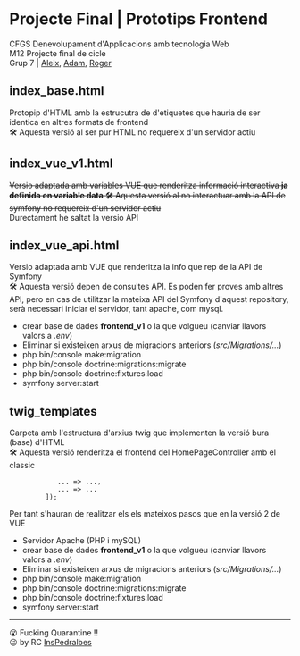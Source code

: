 # Projecte Final | Prototips Frontend

CFGS Denevolupament d'Applicacions amb tecnologia Web   
M12 Projecte final de cicle    
Grup 7 | [Aleix](https://github.com/aleixr20), [Adam](https://github.com/adamjalich), [Roger](https://github.com/rogercrdaw)   
 

## index_base.html
Protopip d'HTML amb la estrucutra de d'etiquetes que hauria de ser identica en altres formats de frontend    
🛠 Aquesta versió al ser pur HTML no requereix d'un servidor actiu

## index_vue_v1.html
~~Versio adaptada amb variables VUE que renderitza informació interactiva **ja definida en variable data**
🛠 Aquesta versió al no interactuar amb la API de symfony no requereix d'un servidor actiu~~    
Durectament he saltat la versio API

## index_vue_api.html
Versio adaptada amb VUE que renderitza la info que rep de la API de Symfony    
🛠 Aquesta versió depen de consultes API. Es poden fer proves amb altres API, pero en cas de utilitzar la mateixa API del Symfony d'aquest repository, serà necessari iniciar el servidor, tant apache, com mysql.
- crear base de dades **frontend_v1** o la que volgueu (canviar llavors valors a _.env_)
- Eliminar si existeixen arxus de migracions anteriors (_src/Migrations/..._)
- php bin/console make:migration
- php bin/console doctrine:migrations:migrate
- php bin/console doctrine:fixtures:load
- symfony server:start

## twig_templates
Carpeta amb l'estructura d'arxius twig que implementen la versió bura (base) d'HTML    
🛠 Aquesta versió renderitza el frontend del HomePageController amb el classic

```        return $this->render('homepage/index.html.twig', [    
            ... => ...,    
            ... => ...    
         ]);
```

Per tant s'hauran de realitzar els els mateixos pasos que en la versió 2 de VUE    
- Servidor Apache (PHP i mySQL)
- crear base de dades **frontend_v1** o la que volgueu (canviar llavors valors a _.env_)
- Eliminar si existeixen arxus de migracions anteriors (_src/Migrations/..._)
- php bin/console make:migration
- php bin/console doctrine:migrations:migrate
- php bin/console doctrine:fixtures:load
- symfony server:start


---
😵 Fucking Quarantine !!   
😉 by RC [InsPedralbes](https://inspedralbes.cat)
